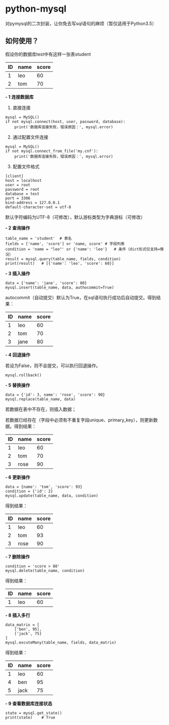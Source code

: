 # python-mysql
对pymysql的二次封装，让你免去写sql语句的麻烦（暂仅适用于Python3.5）

## 如何使用？
假设你的数据库test中有这样一张表student

ID | name | score
---|---|---
1 | leo | 60 
2 | tom | 70


**- 1 连接数据库**
1. 直接连接
```
mysql = MySQL()
if not mysql.connect(host, user, password, database):
    print('数据库连接失败，错误原因：', mysql.error)

```
2. 通过配置文件连接
```
mysql = MySQL()
if not mysql.connect_from_file('my.cnf'):
    print('数据库连接失败，错误原因：', mysql.error)

```
3. 配置文件格式

```
[client]
host = localhost
user = root
password = root
database = test
port = 3306
bind-address = 127.0.0.1
default-character-set = utf-8
```
默认字符编码为UTF-8（可修改），默认游标类型为字典游标（可修改）

**- 2 查询操作**

```
table_name = 'student'  # 表名
fields = ['name', 'score'] or 'name, score' # 字段列表
condition = 'name = "leo"' or {'name': 'leo'}   # 条件（dict形式仅支持=情况）
result = mysql.query(table_name, fields, condition)
print(result)   # [{'name': 'leo', 'score': 60}]
```

**- 3 插入操作**

```
data = {'name': 'jane', 'score': 80}
mysql.insert(table_name, data, authocommit=True)
```
autocommit（自动提交）默认为True，在sql语句执行成功后自动提交。得到结果：

ID | name | score
---|---|---
1 | leo | 60 
2 | tom | 70
3 | jane | 80

**- 4 回退操作**

若设为False，则不会提交，可以执行回退操作。

```
mysql.rollback()
```

**- 5 替换操作**

```
data = {'id': 3, name': 'rose', 'score': 90}
mysql.replace(table_name, data)
```

若数据在表中不存在，则插入数据；

若数据已经存在（字段中必须有不重复字段unique、primary_key），则更新数据。得到结果：

ID | name | score
---|---|---
1 | leo | 60 
2 | tom | 70
3 | rose | 90


**- 6 更新操作**

```
data = {name': 'tom', 'score': 93}
condition = {'id': 2}
mysql.update(table_name, data, condition)
```
得到结果：

ID | name | score
---|---|---
1 | leo | 60
2 | tom | 93
3 | rose | 90

**- 7 删除操作**

```
condition = 'score > 80'
mysql.delete(table_name, condition)
```
得到结果：

ID | name | score
---|---|---
1 | leo | 60 

**- 8 插入多行**
```
data_matrix = [
    ['ben', 95],
    ['jack', 75]
]
mysql.excuteMany(table_name, fields, data_matrix)
```

得到结果：

ID | name | score
---|---|---
1 | leo | 60 
4 | ben | 95
5 | jack | 75

**- 9 查看数据库连接状态**

```
state = mysql.get_state()
print(state)    # True
```




